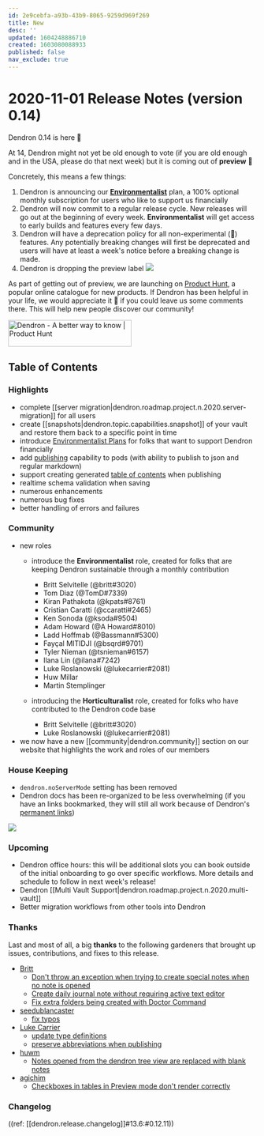 ```yaml
---
id: 2e9cebfa-a93b-43b9-8065-9259d969f269
title: New
desc: ''
updated: 1604248886710
created: 1603080088933
published: false
nav_exclude: true
---
```


# 2020-11-01 Release Notes (version 0.14)

Dendron 0.14 is here 🌱

At 14, Dendron might not yet be old enough to vote (if you are old enough and in the USA, please do that next week) but it is coming out of **preview** 🥳

Concretely, this means a few things:
1. Dendron is announcing our **[Environmentalist](https://accounts.dendron.so/account/subscribe)** plan, a 100% optional monthly subscription for users who like to support us financially
1. Dendron will now commit to a regular release cycle. New releases will go out at the beginning of every week. **Environmentalist** will get access to early builds and features every few days. 
1. Dendron will have a deprecation policy for all non-experimental (🚧) features. Any potentially breaking changes will first be deprecated and users will have at least a week's notice before a breaking change is made. 
1. Dendron is dropping the preview label 
    ![](https://foundation-prod-assetspublic53c57cce-8cpvgjldwysl.s3-us-west-2.amazonaws.com/assets/images/preview.png)

As part of getting out of preview, we are launching on [Product Hunt](https://www.producthunt.com/posts/dendron), a popular online catalogue for new products. If Dendron has been helpful in your life, we would appreciate it 🙏 if you could leave us some comments there. This will help new people discover our community!

<a href="https://www.producthunt.com/posts/dendron?utm_source=badge-featured&utm_medium=badge&utm_souce=badge-dendron" target="_blank"><img src="https://api.producthunt.com/widgets/embed-image/v1/featured.svg?post_id=273037&theme=light" alt="Dendron - A better way to know | Product Hunt" style="width: 250px; height: 54px;" width="250" height="54" /></a>

## Table of Contents


### Highlights
- complete [[server migration|dendron.roadmap.project.n.2020.server-migration]] for all users
- create [[snapshots|dendron.topic.capabilities.snapshot]] of your vault and restore them back to a specific point in time
- introduce [Environmentalist Plans](https://accounts.dendron.so/account/subscribe) for folks that want to support Dendron financially
- add [publishing](https://dendron.so/notes/66727a39-d0a7-449b-a10d-f6c438185d7f.html#publish) capability to pods (with ability to publish to json and regular markdown)
- support creating generated [table of contents](https://dendron.so/notes/ffa6a4ba-5eda-48c7-add5-8e2333ba27b4.html#toc) when publishing
- realtime schema validation when saving
- numerous enhancements 
- numerous bug fixes 
- better handling of errors and failures 

### Community
- new roles
    - introduce the **Environmentalist** role, created for folks that are keeping Dendron sustainable through a monthly contribution
        * Britt Selvitelle (@britt#3020)
        * Tom Diaz (@TomD#7339)
        * Kiran Pathakota (@kpats#8761)
        * Cristian Caratti (@ccaratti#2465)
        * Ken Sonoda (@ksoda#9504)
        * Adam Howard (@A Howard#8010)
        * Ladd Hoffmab (@Bassmann#5300)
        * Fayçal MITIDJI (@bsqrd#9701)
        * Tyler Nieman (@tsnieman#6157)
        * Ilana Lin (@ilana#7242)
        * Luke Roslanowski (@lukecarrier#2081)
        * Huw Millar 
        * Martin Stemplinger

    - introducing the **Horticulturalist** role, created for folks who have contributed to the Dendron code base
        * Britt Selvitelle (@britt#3020)
        * Luke Roslanowski (@lukecarrier#2081)
- we now have a new [[community|dendron.community]] section on our website that highlights the work and roles of our members

### House Keeping 
- `dendron.noServerMode` setting has been removed
- Dendron docs has been re-organized to be less overwhelming (if you have an links bookmarked, they will still all work because of Dendron's [permanent links](https://dendron.so/notes/5fcb8564-7209-4a80-9bb8-025bc8eb489b.html#permanent-ids))

![](https://foundation-prod-assetspublic53c57cce-8cpvgjldwysl.s3-us-west-2.amazonaws.com/assets/images/release.refactor.jpg)

### Upcoming

- Dendron office hours: this will be additional slots you can book outside of the initial onboarding to go over specific workflows. More details and schedule to follow in next week's release! 
- Dendron [[Multi Vault Support|dendron.roadmap.project.n.2020.multi-vault]]
- Better migration workflows from other tools into Dendron

### Thanks

Last and most of all, a big **thanks** to the following gardeners that brought up issues, contributions, and fixes to this release.

- [Britt](https://github.com/bs)
    - [Don't throw an exception when trying to create special notes when no note is opened](https://github.com/dendronhq/dendron/pull/285)
    - [Create daily journal note without requiring active text editor](https://github.com/dendronhq/dendron/issues/122)
    - [Fix extra folders being created with Doctor Command](https://github.com/dendronhq/dendron/pull/293)
- [seedublancaster](https://github.com/seedublancaster)
    - [fix typos](https://github.com/dendronhq/dendron/pull/323)
- [Luke Carrier](https://github.com/LukeCarrier)
    - [update type definitions](https://github.com/dendronhq/dendron/pull/323)
    - [preserve abbreviations when publishing](https://github.com/dendronhq/dendron/pull/260)
- [huwm](https://github.com/huwm)
    - [Notes opened from the dendron tree view are replaced with blank notes](https://github.com/dendronhq/dendron/issues/312)
- [agichim](https://github.com/agichim)
    - [Checkboxes in tables in Preview mode don't render correctly](https://github.com/dendronhq/dendron/issues/269)

### Changelog

((ref: [[dendron.release.changelog]]#13.6:#0.12.11))